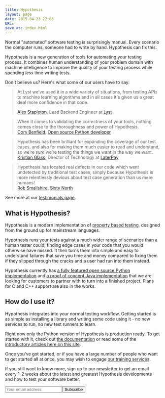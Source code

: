```yaml
---
title: Hypothesis
layout: page
date: 2015-04-23 22:03
URL:
save_as: index.html
---
```


Normal "automated" software testing is surprisingly manual. Every scenario the computer runs, someone had to
write by hand. Hypothesis can fix this.

Hypothesis is a new generation of tools for automating your testing process. It combines human understanding of
your problem domain with machine intelligence to improve the quality of your testing process while spending
*less* time writing tests.

Don't believe us? Here's what some of our users have to say:

<blockquote class="testimonial blockquote-reverse pull">
<p>
At Lyst we've used it in a wide variety of situations, from testing APIs to machine learning algorithms and in all
cases it's given us a great deal more confidence in that code.
</p>
<footer><a href="/testimonials/#alex-stapleton">Alex Stapleton</a>, Lead Backend Engineer at <a href="https://www.lyst.com/">Lyst</a></footer>
</blockquote>


<blockquote class="blockquote-reverse pull testimonial">
When it comes to validating the correctness of your tools, nothing comes close to the thoroughness and power of Hypothesis.

 <footer><a href="/testimonials/#cory-benfield">Cory Benfield</a>, <a href="https://github.com/Lukasa">Open source Python developer</a></footer>
</blockquote>


<blockquote class="blockquote-reverse pull testimonial">
Hypothesis has been brilliant for expanding the coverage of our test cases, and also for making them much easier to read and understand, so we’re sure we’re testing the things we want in the way we want.
 <footer><a href="/testimonials/#kristian-glass">Kristian Glass</a>, Director of Technology at <a href="https://www.laterpay.net/">LaterPay</a></footer>
</blockquote>

<blockquote class="blockquote-reverse pull testimonial">
Hypothesis has located real defects in our code which went undetected by traditional test cases, simply because Hypothesis is more relentlessly devious about test case generation than us mere humans!
 <footer><a href="/testimonials/#sixty-north">Rob Smallshire</a>, <a href="http://sixty-north.com/">Sixty North</a></footer>
</blockquote>

See more at our [testimonials page](/testimonials/).

## What is Hypothesis?

Hypothesis is a modern implementation of [property based testing](https://en.wikipedia.org/wiki/QuickCheck), designed from the ground up for mainstream languages.

Hypothesis runs your tests against a much wider range of scenarios than a human tester could, finding edge cases
in your code that you would otherwise have missed. It then turns them into simple and easy to understand failures
that save you time and money compared to fixing them if they slipped through the cracks and a user had run into
them instead.

Hypothesis currently has [a fully featured open source Python implementation](https://github.com/HypothesisWorks/hypothesis-python/) and [a proof of concept Java implementation](https://github.com/HypothesisWorks/hypothesis-java) that we are looking for customers to partner with to turn into a finished project.
Plans for C and C++ support are also in the works.

## How do I use it?

Hypothesis integrates into your normal testing workflow. Getting started is as simple as installing a library and
writing some code using it - no new services to run, no new test runners to learn.

Right now only the Python version of Hypothesis is production ready. To get started with it, check out
[the documentation](https://hypothesis.readthedocs.io/en/latest/) or read some of the
[introductory articles here on this site](/articles/intro/).

Once you've got started, or if you have a large number of people who want to get started all at once,
you may wish to engage [our training services](/training).

If you still want to know more, sign up to our newsletter to get an email every 1-2 weeks about the latest and greatest Hypothesis developments and how to test your software better.

<form id="tinyletter" action="https://tinyletter.com/DRMacIver" method="post" target="popupwindow" onsubmit="window.open('https://tinyletter.com/DRMacIver', 'popupwindow', 'scrollbars=yes,width=800,height=600'); return true;"><input type="email" name="email" id="tlemail" placeholder="Your email address"/><input type="hidden" value="1" name="embed" /><input type="submit" value="Subscribe"/></form>
